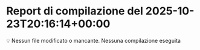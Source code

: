 # Report di compilazione del 2025-10-23T20:16:14+00:00

💡 Nessun file modificato o mancante. Nessuna compilazione eseguita

